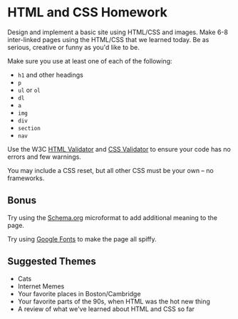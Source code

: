 # HTML and CSS Homework

Design and implement a basic site using HTML/CSS and images. Make 6-8 inter-linked pages using the HTML/CSS that we learned today. Be as serious, creative or funny as you'd like to be. 

Make sure you use at least one of each of the following:

* `h1` and other headings
* `p`
* `ul` or `ol`
* `dl`
* `a`
* `img`
* `div`
* `section`
* `nav`

Use the W3C [HTML Validator](http://validator.w3.org/) and [CSS Validator](http://jigsaw.w3.org/css-validator/) to ensure your code has no errors and few warnings. 

You may include a CSS reset, but all other CSS must be your own &ndash; no frameworks.

## Bonus

Try using the [Schema.org](http://schema.org) microformat to add additional meaning to the page. 

Try using [Google Fonts](http://google.com/fonts) to make the page all spiffy. 

## Suggested Themes

* Cats
* Internet Memes
* Your favorite places in Boston/Cambridge
* Your favorite parts of the 90s, when HTML was the hot new thing
* A review of what we've learned about HTML and CSS so far
